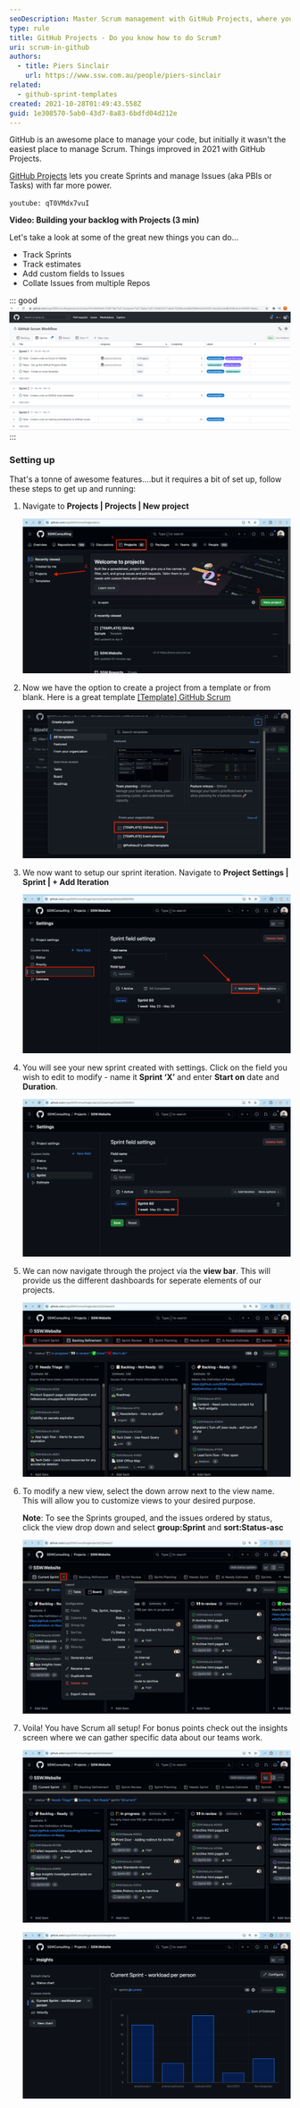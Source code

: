 ```yaml
---
seoDescription: Master Scrum management with GitHub Projects, where you can track sprints, estimates, and custom fields while collating issues from multiple repositories.
type: rule
title: GitHub Projects - Do you know how to do Scrum?
uri: scrum-in-github
authors:
  - title: Piers Sinclair
    url: https://www.ssw.com.au/people/piers-sinclair
related:
  - github-sprint-templates
created: 2021-10-28T01:49:43.558Z
guid: 1e308570-5ab0-43d7-8a83-6bdfd04d212e
---
```


GitHub is an awesome place to manage your code, but initially it wasn't the easiest place to manage Scrum. Things improved in 2021 with GitHub Projects.

[GitHub Projects](https://docs.github.com/en/issues/trying-out-the-new-projects-experience/about-projects) lets you create Sprints and manage Issues (aka PBIs or Tasks) with far more power.

<!--endintro-->

`youtube: qT0VMdx7vuI`

**Video: Building your backlog with Projects (3 min)**

Let's take a look at some of the great new things you can do...

- Track Sprints
- Track estimates
- Add custom fields to Issues
- Collate Issues from multiple Repos

::: good
![Figure: Good example - GitHub Projects gives you much more powerful project management ability](githubscrumworkflowimproved.png)
:::

### Setting up

That's a tonne of awesome features....but it requires a bit of set up, follow these steps to get up and running:

1. Navigate to **Projects | Projects | New project**

   ![Figure: Create a new GitHub Project](updatednavigatetogithubprojects.png)

2. Now we have the option to create a project from a template or from blank. Here is a great template [[Template] GitHub Scrum](https://github.com/orgs/SSWConsulting/projects/42/views/1)

   ![Figure: Choose template to create a new project](organizationtemplatesgithub.png)

3. We now want to setup our sprint iteration. Navigate to **Project Settings | Sprint | + Add Iteration**

   ![Figure: Creating sprint irterations in a new GitHub project](githubchooseiteration.png)

4. You will see your new sprint created with settings. Click on the field you wish to edit to modify - name it **Sprint ‘X’** and enter **Start on** date and **Duration**.

   ![Figure: Pick the name and the dates via the Iteration field options](githubeditsprint.png)

5. We can now navigate through the project via the **view bar**. This will provide us the different dashboards for seperate elements of our projects.

   ![Figure: SSW.Website view bar](giTHubSSWWebsiteViews.png)

6. To modify a new view, select the down arrow next to the view name. This will allow you to customize views to your desired purpose.

   **Note**: To see the Sprints grouped, and the issues ordered by status, click the view drop down and select **group:Sprint** and **sort:Status-asc**

   ![Figure: Editing a view](githubeditview.png)

7. Voila! You have Scrum all setup! For bonus points check out the insights screen where we can gather specific data about our teams work.

   ![Figure: Finding the Insights Screen](insightsGitHub.png)

   ![Figure: Example custom chart displaying workload for the current Sprint](currentSprintWorkLoadExampleGitHub.png)
